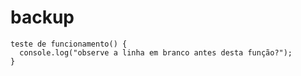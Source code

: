 # backup
```
teste de funcionamento() {
  console.log("observe a linha em branco antes desta função?");
}
```
